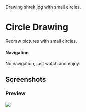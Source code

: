 Drawing shrek.jpg with small circles.
# Circle Drawing
Redraw pictures with small circles.
#### Navigation
No navigation, just watch and enjoy.

Screenshots
---
### Preview
![](https://i.imgur.com/hEtatTf.png)
